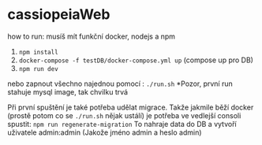 # cassiopeiaWeb

how to run:
musíš mít funkční docker, nodejs a npm

  1. `npm install`
  2. `docker-compose -f testDB/docker-compose.yml up` (compose up pro DB)
  3. `npm run dev`
  
  nebo zapnout všechno najednou pomocí :
  `./run.sh`
  *Pozor, první run stahuje mysql image, tak chvilku trvá
  
Při první spuštění je také potřeba udělat migrace.
Takže jakmile běží docker (prostě potom co se `./run.sh` nějak ustálí)
je potřeba ve vedlejší consoli spustit: `npm run regenerate-migration`
To nahraje data do DB a vytvoří uživatele admin:admin (Jakože jméno admin a heslo admin)